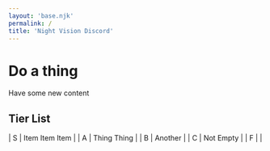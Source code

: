```yaml
---
layout: 'base.njk'
permalink: /
title: 'Night Vision Discord'
---
```


# Do a thing
Have some new content

## Tier List
| S | Item Item Item |
| A | Thing Thing |
| B | Another |
| C | Not Empty |
| F | |